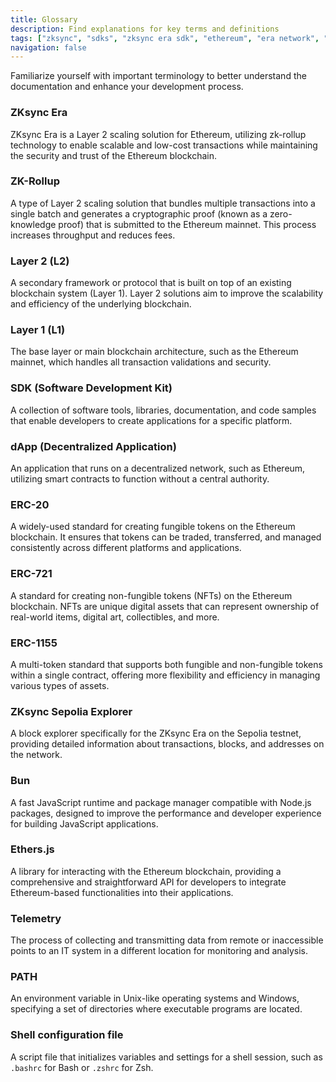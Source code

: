 ```yaml
---
title: Glossary
description: Find explanations for key terms and definitions
tags: ["zksync", "sdks", "zksync era sdk", "ethereum", "era network", "glossary"]
navigation: false
---
```


Familiarize yourself with important terminology to better understand the documentation and enhance your development process.

### ZKsync Era
ZKsync Era is a Layer 2 scaling solution for Ethereum, utilizing zk-rollup technology to enable scalable and low-cost
transactions while maintaining the security and trust of the Ethereum blockchain.

### ZK-Rollup
A type of Layer 2 scaling solution that bundles multiple transactions into a single batch and generates a
cryptographic proof (known as a zero-knowledge proof) that is submitted to the Ethereum mainnet. This process increases
throughput and reduces fees.

### Layer 2 (L2)
A secondary framework or protocol that is built on top of an existing blockchain system (Layer 1). Layer 2 solutions
aim to improve the scalability and efficiency of the underlying blockchain.

### Layer 1 (L1)
The base layer or main blockchain architecture, such as the Ethereum mainnet, which handles all transaction
validations and security.

### SDK (Software Development Kit)
A collection of software tools, libraries, documentation, and code samples that enable developers to create
applications for a specific platform.

### dApp (Decentralized Application)
An application that runs on a decentralized network, such as Ethereum, utilizing smart contracts to function without a
central authority.

### ERC-20
A widely-used standard for creating fungible tokens on the Ethereum blockchain. It ensures that tokens can be traded,
transferred, and managed consistently across different platforms and applications.

### ERC-721
A standard for creating non-fungible tokens (NFTs) on the Ethereum blockchain. NFTs are unique digital assets that
can represent ownership of real-world items, digital art, collectibles, and more.

### ERC-1155
A multi-token standard that supports both fungible and non-fungible tokens within a single contract, offering more
flexibility and efficiency in managing various types of assets.

### ZKsync Sepolia Explorer
A block explorer specifically for the ZKsync Era on the Sepolia testnet, providing detailed information about
transactions, blocks, and addresses on the network.

### Bun
A fast JavaScript runtime and package manager compatible with Node.js packages, designed to improve the performance
and developer experience for building JavaScript applications.

### Ethers.js
A library for interacting with the Ethereum blockchain, providing a comprehensive and straightforward API for
developers to integrate Ethereum-based functionalities into their applications.

### Telemetry
The process of collecting and transmitting data from remote or inaccessible points to an IT system in a different
location for monitoring and analysis.

### PATH
An environment variable in Unix-like operating systems and Windows, specifying a set of directories where executable
programs are located.

### Shell configuration file
A script file that initializes variables and settings for a shell session, such as `.bashrc` for Bash or `.zshrc` for Zsh.
